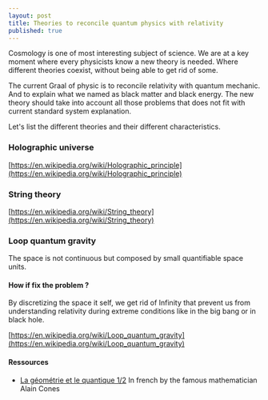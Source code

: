 ```yaml
---
layout: post
title: Theories to reconcile quantum physics with relativity
published: true
---
```

Cosmology is one of most interesting subject of science.
We are at a key moment where every physicists know a new theory is needed.
Where different theories coexist, without being able to get rid of some.

The current Graal of physic is to reconcile relativity with quantum mechanic.
And to explain what we named as black matter and black energy.
The new theory should take into account all those problems that does not fit with current standard system explanation.

Let's list the different theories and their different characteristics.

### Holographic universe

[https://en.wikipedia.org/wiki/Holographic_principle](https://en.wikipedia.org/wiki/Holographic_principle)

### String theory

[https://en.wikipedia.org/wiki/String_theory](https://en.wikipedia.org/wiki/String_theory)

### Loop quantum gravity

The space is not continuous but composed by small quantifiable space units.

#### How if fix the problem ?

By discretizing the space it self, we get rid of Infinity that prevent us from understanding relativity during extreme conditions like in the big bang or in black hole.

[https://en.wikipedia.org/wiki/Loop_quantum_gravity](https://en.wikipedia.org/wiki/Loop_quantum_gravity)

#### Ressources

* [La géométrie et le quantique 1/2](https://www.college-de-france.fr/site/alain-connes/course-2017-01-05-14h30.htm) In french by the  famous mathematician Alain Cones
